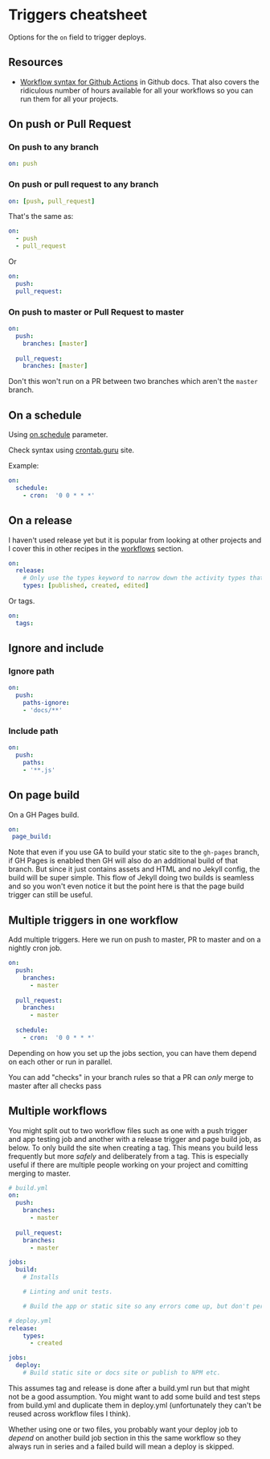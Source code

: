 # Triggers cheatsheet

Options for the `on` field to trigger deploys.


## Resources

- [Workflow syntax for Github Actions](https://help.github.com/en/actions/reference/workflow-syntax-for-github-actions) in Github docs. That also covers the ridiculous number of hours available for all your workflows so you can run them for all your projects.

## On push or Pull Request

### On push to any branch

```yaml
on: push
```

### On push or pull request to any branch

```yaml
on: [push, pull_request]
```

That's the same as:

```yaml
on:
  - push
  - pull_request
```
Or

```yaml
on:
  push:
  pull_request:
```

### On push to master or Pull Request to master

```yaml
on:
  push:
    branches: [master]
            
  pull_request:
    branches: [master]
```
Don't this won't run on a PR between two branches which aren't the `master` branch.

## On a schedule

Using [on.schedule](https://help.github.com/en/actions/reference/workflow-syntax-for-github-actions#onschedule) parameter.

Check syntax using [crontab.guru](https://crontab.guru/) site.

Example:

```yaml
on:
  schedule:
    - cron:  '0 0 * * *'
```


## On a release

I haven't used release yet but it is popular from looking at other projects and I cover this in other recipes in the [workflows](workflows/) section.

```yaml
on:
  release:
    # Only use the types keyword to narrow down the activity types that will trigger your workflow.
    types: [published, created, edited]
```

Or tags.

```yaml
on:
  tags:
```

## Ignore and include

### Ignore path

```yaml
on:
  push:
    paths-ignore:
    - 'docs/**'
```

### Include path

```yaml
on:
  push:
    paths:
    - '**.js'
```


## On page build

On a GH Pages build.

```yaml
on:
 page_build:
```

Note that even if you use GA to build your static site to the `gh-pages` branch, if GH Pages is enabled then GH will also do an additional build of that branch. But since it just contains assets and HTML and no Jekyll config, the build will be super simple. This flow of Jekyll doing two builds is seamless and so you won't even notice it but the point here is that the page build trigger can still be useful.


## Multiple triggers in one workflow 

Add multiple triggers. Here we run on push to master, PR to master and on a nightly cron job.

```yaml
on:
  push:
    branches:
      - master
      
  pull_request:
    branches:
      - master
  
  schedule:
    - cron:  '0 0 * * *'
```

Depending on how you set up the jobs section, you can have them depend on each other or run in parallel. 


You can add "checks" in your branch rules so that a PR can _only_ merge to master after all checks pass


## Multiple workflows

You might split out to two workflow files such as one with a push trigger and app testing job and another with a release trigger and page build job, as below.
To only build the site when creating a tag. This means you build less frequently but more _safely_ and deliberately from a tag. This is especially useful if there are multiple people working on your project and comitting merging to master.

```yaml
# build.yml
on:
  push:
    branches:
      - master
      
  pull_request:
    branches:
      - master

jobs:
  build:
    # Installs

    # Linting and unit tests.

    # Build the app or static site so any errors come up, but don't persist the result.
```

```yaml
# deploy.yml
release:
    types:
      - created

jobs:
  deploy:
    # Build static site or docs site or publish to NPM etc.
```

This assumes tag and release is done after a build.yml run but that might not be a good assumption. You might want to add some build and test steps from build.yml and duplicate them in deploy.yml (unfortunately they can't be reused across workflow files I think).

Whether using one or two files, you probably want your deploy job to _depend_ on another build job section in this the same workflow so they always run in series and a failed build will mean a deploy is skipped.
 

